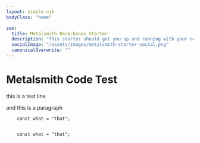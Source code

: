 ```yaml
---
layout: simple.njk
bodyClass: "home"

seo:
  title: Metalsmith Bare-bones Starter
  description: "This starter should get you up and running with your new favorite static site genrator Metalsmith"
  socialImage: "/assets/images/metalsmith-starter-social.png"
  canonicalOverwrite: ""
---
```

# Metalsmith Code Test

this is a test line

<p>and this is a paragraph</p>

```
    const what = "that";
    
    
    const what = "that";
```